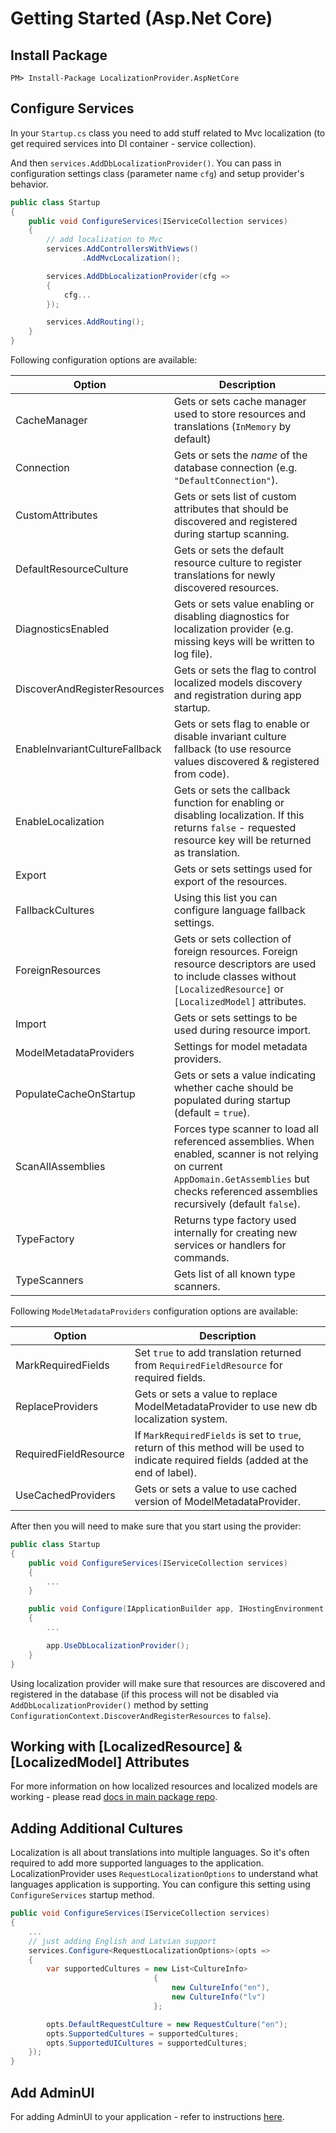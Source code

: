 # Getting Started (Asp.Net Core)

## Install Package

```
PM> Install-Package LocalizationProvider.AspNetCore
```

## Configure Services

In your `Startup.cs` class you need to add stuff related to Mvc localization (to get required services into DI container - service collection).

And then `services.AddDbLocalizationProvider()`. You can pass in configuration settings class (parameter name `cfg`) and setup provider's behavior.

```csharp
public class Startup
{
    public void ConfigureServices(IServiceCollection services)
    {
        // add localization to Mvc
        services.AddControllersWithViews()
                .AddMvcLocalization();

        services.AddDbLocalizationProvider(cfg =>
        {
            cfg...
        });

        services.AddRouting();
    }
}
```

Following configuration options are available:

| Option | Description |
|------|------|
| CacheManager | Gets or sets cache manager used to store resources and translations (`InMemory` by default) |
| Connection | Gets or sets the *name* of the database connection (e.g. `"DefaultConnection"`). |
| CustomAttributes | Gets or sets list of custom attributes that should be discovered and registered during startup scanning. |
| DefaultResourceCulture | Gets or sets the default resource culture to register translations for newly discovered resources. |
| DiagnosticsEnabled | Gets or sets value enabling or disabling diagnostics for localization provider (e.g. missing keys will be written to log file). |
| DiscoverAndRegisterResources | Gets or sets the flag to control localized models discovery and registration during app startup. |
| EnableInvariantCultureFallback | Gets or sets flag to enable or disable invariant culture fallback (to use resource values discovered & registered from code). |
| EnableLocalization | Gets or sets the callback function for enabling or disabling localization. If this returns `false` - requested resource key will be returned as translation. |
| Export | Gets or sets settings used for export of the resources. |
| FallbackCultures | Using this list you can configure language fallback settings. |
| ForeignResources | Gets or sets collection of foreign resources. Foreign resource descriptors are used to include classes without `[LocalizedResource]` or `[LocalizedModel]` attributes. |
| Import | Gets or sets settings to be used during resource import. |
| ModelMetadataProviders | Settings for model metadata providers. |
| PopulateCacheOnStartup | Gets or sets a value indicating whether cache should be populated during startup (default = `true`). |
| ScanAllAssemblies | Forces type scanner to load all referenced assemblies. When enabled, scanner is not relying on current `AppDomain.GetAssemblies` but checks referenced assemblies recursively (default `false`). |
| TypeFactory | Returns type factory used internally for creating new services or handlers for commands. |
| TypeScanners | Gets list of all known type scanners. |


Following `ModelMetadataProviders` configuration options are available:

| Option | Description |
|------|------|
| MarkRequiredFields | Set `true` to add translation returned from `RequiredFieldResource` for required fields. |
| ReplaceProviders | Gets or sets a value to replace ModelMetadataProvider to use new db localization system. |
| RequiredFieldResource | If `MarkRequiredFields` is set to `true`, return of this method will be used to indicate required fields (added at the end of label). |
| UseCachedProviders | Gets or sets a value to use cached version of ModelMetadataProvider. |


After then you will need to make sure that you start using the provider:

```csharp
public class Startup
{
    public void ConfigureServices(IServiceCollection services)
    {
        ...
    }

    public void Configure(IApplicationBuilder app, IHostingEnvironment env)
    {
        ...

        app.UseDbLocalizationProvider();
    }
}
```

Using localization provider will make sure that resources are discovered and registered in the database (if this process will not be disabled via `AddDbLocalizationProvider()` method by setting `ConfigurationContext.DiscoverAndRegisterResources` to `false`).

## Working with [LocalizedResource] & [LocalizedModel] Attributes

For more information on how localized resources and localized models are working - please read [docs in main package repo](https://github.com/valdisiljuconoks/LocalizationProvider/blob/master/docs/resource-types.md).

## Adding Additional Cultures

Localization is all about translations into multiple languages. So it's often required to add more supported languages to the application. LocalizationProvider uses `RequestLocalizationOptions` to understand what languages application is supporting. You can configure this setting using `ConfigureServices` startup method.

```csharp
public void ConfigureServices(IServiceCollection services)
{
    ...
    // just adding English and Latvian support
    services.Configure<RequestLocalizationOptions>(opts =>
    {
        var supportedCultures = new List<CultureInfo>
                                {
                                    new CultureInfo("en"),
                                    new CultureInfo("lv")
                                };

        opts.DefaultRequestCulture = new RequestCulture("en");
        opts.SupportedCultures = supportedCultures;
        opts.SupportedUICultures = supportedCultures;
    });
}
```

## Add AdminUI

For adding AdminUI to your application - refer to instructions [here](getting-started-adminui.md).
